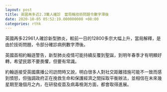 ```yaml
---
layout: post
title: 英國再多近2.3萬人確診　當局稱技術問題令數字滯後
date: 2020-10-05 05:52:19.000000000 +08:00
categories: rthk
---
```


英國再多22961人確診新型肺炎，較前一日的12800多宗大幅上升，當局解釋，是由於技術問題，令部分確診病例數字滯後。

英國首相約翰遜警告，新型肺炎疫情可能持續反覆到聖誕，到明年春季才有明顯好轉，希望民眾不要畏懼，但要有常識。

約翰遜接受英國廣播公司訪問時又說，明白很多人對社交距離措施可能不一致而感到憤怒，但強調政府正在挽救生命和保護經濟之間採取平衡辦法，並相信在未來幾星期至幾個月之內，在研發疫苗及病毒檢測方面，都會取得進展。

